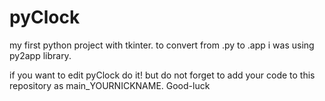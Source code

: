 # pyClock
my first python project with tkinter. to convert from .py to .app i was using py2app library.

if you want to edit pyClock do it!
but do not forget to add your code to this repository as main_YOURNICKNAME.
Good-luck

